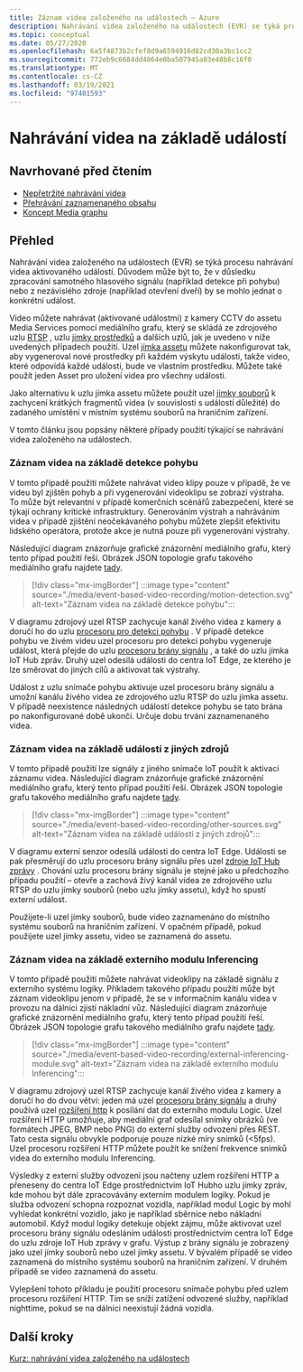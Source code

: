 ```yaml
---
title: Záznam videa založeného na událostech – Azure
description: Nahrávání videa založeného na událostech (EVR) se týká procesu nahrávání videa aktivovaného událostí. Příčinou této události může být zpracování samotného hlasového signálu (například detekce při pohybu), nebo může být z nezávislého zdroje (například otevření dveří).  V tomto článku jsou popsány některé případy použití týkající se nahrávání videa založeného na událostech.
ms.topic: conceptual
ms.date: 05/27/2020
ms.openlocfilehash: 6a5f4873b2cfef8d9a6594916d82cd30a3bc1cc2
ms.sourcegitcommit: 772eb9c6684dd4864e0ba507945a83e48b8c16f0
ms.translationtype: MT
ms.contentlocale: cs-CZ
ms.lasthandoff: 03/19/2021
ms.locfileid: "97401593"
---
```

# <a name="event-based-video-recording"></a>Nahrávání videa na základě událostí  
 
## <a name="suggested-pre-reading"></a>Navrhované před čtením  

* [Nepřetržité nahrávání videa](continuous-video-recording-concept.md)
* [Přehrávání zaznamenaného obsahu](video-playback-concept.md)
* [Koncept Media graphu](media-graph-concept.md)

## <a name="overview"></a>Přehled 

Nahrávání videa založeného na událostech (EVR) se týká procesu nahrávání videa aktivovaného událostí. Důvodem může být to, že v důsledku zpracování samotného hlasového signálu (například detekce při pohybu) nebo z nezávislého zdroje (například otevření dveří) by se mohlo jednat o konkrétní událost. 

Video můžete nahrávat (aktivované událostmi) z kamery CCTV do assetu Media Services pomocí mediálního grafu, který se skládá ze zdrojového uzlu [RTSP](media-graph-concept.md#rtsp-source) , uzlu [jímky prostředků](media-graph-concept.md#asset-sink) a dalších uzlů, jak je uvedeno v níže uvedených případech použití. Uzel [jímka assetu](media-graph-concept.md#asset-sink) můžete nakonfigurovat tak, aby vygeneroval nové prostředky při každém výskytu události, takže video, které odpovídá každé události, bude ve vlastním prostředku. Můžete také použít jeden Asset pro uložení videa pro všechny události. 

Jako alternativu k uzlu jímka assetu můžete použít uzel [jímky souborů](media-graph-concept.md#file-sink) k zachycení krátkých fragmentů videa (v souvislosti s událostí důležité) do zadaného umístění v místním systému souborů na hraničním zařízení. 

V tomto článku jsou popsány některé případy použití týkající se nahrávání videa založeného na událostech.

### <a name="video-recording-based-on-motion-detection"></a>Záznam videa na základě detekce pohybu  

V tomto případě použití můžete nahrávat video klipy pouze v případě, že ve videu byl zjištěn pohyb a při vygenerování videoklipu se zobrazí výstraha. To může být relevantní v případě komerčních scénářů zabezpečení, které se týkají ochrany kritické infrastruktury. Generováním výstrah a nahráváním videa v případě zjištění neočekávaného pohybu můžete zlepšit efektivitu lidského operátora, protože akce je nutná pouze při vygenerování výstrahy.

Následující diagram znázorňuje grafické znázornění mediálního grafu, který tento případ použití řeší. Obrázek JSON topologie grafu takového mediálního grafu najdete [tady](https://github.com/Azure/live-video-analytics/blob/master/MediaGraph/topologies/evr-motion-assets/topology.json).

> [!div class="mx-imgBorder"]
> :::image type="content" source="./media/event-based-video-recording/motion-detection.svg" alt-text="Záznam videa na základě detekce pohybu":::

V diagramu zdrojový uzel RTSP zachycuje kanál živého videa z kamery a doručí ho do uzlu [procesoru pro detekci pohybu](media-graph-concept.md#motion-detection-processor) . V případě detekce pohybu ve živém videu uzel procesoru pro detekci pohybu vygeneruje událost, která přejde do uzlu [procesoru brány signálu](media-graph-concept.md#signal-gate-processor) , a také do uzlu jímka IoT Hub zpráv. Druhý uzel odesílá události do centra IoT Edge, ze kterého je lze směrovat do jiných cílů a aktivovat tak výstrahy. 

Událost z uzlu snímače pohybu aktivuje uzel procesoru brány signálu a umožní kanálu živého videa ze zdrojového uzlu RTSP do uzlu jímka assetu. V případě neexistence následných událostí detekce pohybu se tato brána po nakonfigurované době ukončí. Určuje dobu trvání zaznamenaného videa.

### <a name="video-recording-based-on-events-from-other-sources"></a>Záznam videa na základě událostí z jiných zdrojů  

V tomto případě použití lze signály z jiného snímače IoT použít k aktivaci záznamu videa. Následující diagram znázorňuje grafické znázornění mediálního grafu, který tento případ použití řeší. Obrázek JSON topologie grafu takového mediálního grafu najdete [tady](https://github.com/Azure/live-video-analytics/blob/master/MediaGraph/topologies/evr-hubMessage-files/topology.json).

> [!div class="mx-imgBorder"]
> :::image type="content" source="./media/event-based-video-recording/other-sources.svg" alt-text="Záznam videa na základě událostí z jiných zdrojů":::

V diagramu externí senzor odesílá události do centra IoT Edge. Události se pak přesměrují do uzlu procesoru brány signálu přes uzel [zdroje IoT Hub zprávy](media-graph-concept.md#iot-hub-message-source) . Chování uzlu procesoru brány signálu je stejné jako u předchozího případu použití – otevře a zachová živý kanál videa ze zdrojového uzlu RTSP do uzlu jímky souborů (nebo uzlu jímky assetu), když ho spustí externí událost. 

Použijete-li uzel jímky souborů, bude video zaznamenáno do místního systému souborů na hraničním zařízení. V opačném případě, pokud použijete uzel jímky assetu, video se zaznamená do assetu.

### <a name="video-recording-based-on-an-external-inferencing-module"></a>Záznam videa na základě externího modulu Inferencing 

V tomto případě použití můžete nahrávat videoklipy na základě signálu z externího systému logiky. Příkladem takového případu použití může být záznam videoklipu jenom v případě, že se v informačním kanálu videa v provozu na dálnici zjistí nákladní vůz. Následující diagram znázorňuje grafické znázornění mediálního grafu, který tento případ použití řeší. Obrázek JSON topologie grafu takového mediálního grafu najdete [tady](https://github.com/Azure/live-video-analytics/blob/master/MediaGraph/topologies/evr-hubMessage-assets/topology.json).

> [!div class="mx-imgBorder"]
> :::image type="content" source="./media/event-based-video-recording/external-inferencing-module.svg" alt-text="Záznam videa na základě externího modulu Inferencing":::

V diagramu zdrojový uzel RTSP zachycuje kanál živého videa z kamery a doručí ho do dvou větví: jeden má uzel [procesoru brány signálu](media-graph-concept.md#signal-gate-processor) a druhý používá uzel [rozšíření http](media-graph-concept.md) k posílání dat do externího modulu Logic. Uzel rozšíření HTTP umožňuje, aby mediální graf odesílal snímky obrázků (ve formátech JPEG, BMP nebo PNG) do externí služby odvození přes REST. Tato cesta signálu obvykle podporuje pouze nízké míry snímků (<5fps). Uzel procesoru rozšíření HTTP můžete použít ke snížení frekvence snímků videa do externího modulu Inferencing.

Výsledky z externí služby odvození jsou načteny uzlem rozšíření HTTP a přeneseny do centra IoT Edge prostřednictvím IoT Hubho uzlu jímky zpráv, kde mohou být dále zpracovávány externím modulem logiky. Pokud je služba odvození schopna rozpoznat vozidla, například modul Logic by mohl vyhledat konkrétní vozidlo, jako je například sběrnice nebo nákladní automobil. Když modul logiky detekuje objekt zájmu, může aktivovat uzel procesoru brány signálu odesláním události prostřednictvím centra IoT Edge do uzlu zdroje IoT Hub zprávy v grafu. Výstup z brány signálu je zobrazený jako uzel jímky souborů nebo uzel jímky assetu. V bývalém případě se video zaznamená do místního systému souborů na hraničním zařízení. V druhém případě se video zaznamená do assetu.

Vylepšení tohoto příkladu je použití procesoru snímače pohybu před uzlem procesoru rozšíření HTTP. Tím se sníží zatížení odvozené služby, například nighttime, pokud se na dálnici neexistují žádná vozidla. 

## <a name="next-steps"></a>Další kroky

[Kurz: nahrávání videa založeného na událostech](event-based-video-recording-tutorial.md)
